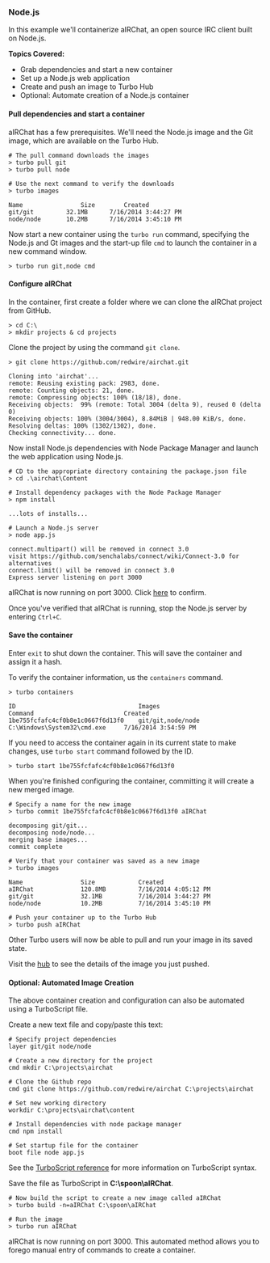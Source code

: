 ### Node.js

In this example we'll containerize aIRChat, an open source IRC client built on Node.js.

**Topics Covered:**

- Grab dependencies and start a new container
- Set up a Node.js web application
- Create and push an image to Turbo Hub
- Optional: Automate creation of a Node.js container

#### Pull dependencies and start a container

aIRChat has a few prerequisites. We'll need the Node.js image and the Git image, which are available on the Turbo Hub.

```
# The pull command downloads the images
> turbo pull git
> turbo pull node

# Use the next command to verify the downloads
> turbo images

Name  				Size 		Created
git/git 		32.1MB   	7/16/2014 3:44:27 PM
node/node		10.2MB   	7/16/2014 3:45:10 PM
```

Now start a new container using the `turbo run` command, specifying the Node.js and Gt images and the start-up file `cmd` to launch the container in a new command window.

```
> turbo run git,node cmd
```

#### Configure aIRChat

In the container, first create a folder where we can clone the aIRChat project from GitHub.

```
> cd C:\
> mkdir projects & cd projects
```

Clone the project by using the command `git clone`.

```
> git clone https://github.com/redwire/airchat.git

Cloning into 'airchat'...
remote: Reusing existing pack: 2983, done.
remote: Counting objects: 21, done.
remote: Compressing objects: 100% (18/18), done.
Receiving objects:  99% (remote: Total 3004 (delta 9), reused 0 (delta 0)
Receiving objects: 100% (3004/3004), 8.84MiB | 948.00 KiB/s, done.
Resolving deltas: 100% (1302/1302), done.
Checking connectivity... done.
```

Now install Node.js dependencies with Node Package Manager and launch the web application using Node.js.

```
# CD to the appropriate directory containing the package.json file
> cd .\airchat\Content

# Install dependency packages with the Node Package Manager
> npm install

...lots of installs...

# Launch a Node.js server
> node app.js

connect.multipart() will be removed in connect 3.0
visit https://github.com/senchalabs/connect/wiki/Connect-3.0 for alternatives
connect.limit() will be removed in connect 3.0
Express server listening on port 3000
```

aIRChat is now running on port 3000.  Click [here](http://localhost:3000) to confirm.

Once you've verified that aIRChat is running, stop the Node.js server by entering `Ctrl+C`.

#### Save the container

Enter `exit` to shut down the container. This will save the container and assign it a hash.

To verify the container information, us the `containers` command.

```
> turbo containers

ID  								Images							Command   						Created
1be755fcfafc4cf0b8e1c0667f6d13f0	git/git,node/node   	        C:\Windows\System32\cmd.exe   	7/16/2014 3:54:59 PM
```

If you need to access the container again in its current state to make changes, use `turbo start` command followed by the ID.

```
> turbo start 1be755fcfafc4cf0b8e1c0667f6d13f0
```

When you're finished configuring the container, committing it will create a new merged image.

```
# Specify a name for the new image
> turbo commit 1be755fcfafc4cf0b8e1c0667f6d13f0 aIRChat

decomposing git/git...
decomposing node/node...
merging base images...
commit complete

# Verify that your container was saved as a new image
> turbo images

Name  				Size 			Created
aIRChat 		    120.8MB  		7/16/2014 4:05:12 PM
git/git 		    32.1MB   		7/16/2014 3:44:27 PM
node/node		    10.2MB   		7/16/2014 3:45:10 PM

# Push your container up to the Turbo Hub
> turbo push aIRChat
```

Other Turbo users will now be able to pull and run your image in its saved state.

Visit the [hub](/hub) to see the details of the image you just pushed.

#### Optional: Automated Image Creation

The above container creation and configuration can also be automated using a TurboScript file.

Create a new text file and copy/paste this text:

```
# Specify project dependencies
layer git/git node/node

# Create a new directory for the project
cmd mkdir C:\projects\airchat

# Clone the Github repo
cmd git clone https://github.com/redwire/airchat C:\projects\airchat

# Set new working directory
workdir C:\projects\airchat\content

# Install dependencies with node package manager
cmd npm install

# Set startup file for the container
boot file node app.js
```

See the [TurboScript reference](/docs/reference/turboscript) for more information on TurboScript syntax.

Save the file as TurboScript in **C:\\spoon\aIRChat**.

```
# Now build the script to create a new image called aIRChat
> turbo build -n=aIRChat C:\spoon\aIRChat

# Run the image
> turbo run aIRChat
```

aIRChat is now running on port 3000. This automated method allows you to forego manual entry of commands to create a container.